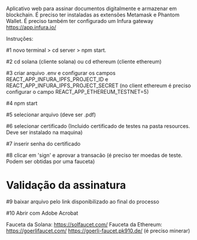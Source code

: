 Aplicativo web para assinar documentos digitalmente e armazenar em blockchain. 
É preciso ter instaladas as extensões Metamask e Phantom Wallet.
É preciso também ter configurado um Infura gateway https://app.infura.io/

Instruções:

#1 novo terminal > cd server > npm start.

#2 cd solana (cliente solana) ou cd ethereum (cliente ethereum) 

#3 criar arquivo .env e configurar os campos REACT_APP_INFURA_IPFS_PROJECT_ID e REACT_APP_INFURA_IPFS_PROJECT_SECRET
(no client ethereum é preciso configurar o campo REACT_APP_ETHEREUM_TESTNET=5)

#4 npm start

#5 selecionar arquivo (deve ser .pdf)

#6 selecionar certificado (Incluido certificado de testes na pasta resources. Deve ser instalado na maquina)

#7 inserir senha do certificado

#8 clicar em 'sign' e aprovar a transacão (é preciso ter moedas de teste. Podem ser obtidas por uma fauceta)

# Validação da assinatura

#9 baixar arquivo pelo link disponibilizado ao final do processo
 
#10 Abrir com Adobe Acrobat

Fauceta da Solana: 
https://solfaucet.com/
Fauceta da Ethereum: 
https://goerlifaucet.com/ 
https://goerli-faucet.pk910.de/ (é preciso minerar)

